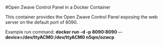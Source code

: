 #Open Zwave Control Panel in a Docker Container


This container provides the Open Zwave Control Panel exposing the web server on the default port of 8090.

Example run command:
**docker run -d -p 8090:8090 --device=/dev/ttyACM0:/dev/ttyACM0 n5qm/ozwcp**
